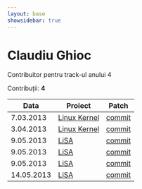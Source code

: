```yaml
---
layout: base
showsidebar: true
---
```


# Claudiu Ghioc

Contribuitor pentru track-ul anului 4

Contribuții: **4**

|Data |Proiect | Patch |
|-----|--------|-------|
| 7.03.2013|[Linux Kernel][kernel]|[commit](https://lkml.org/lkml/2013/3/7/230)|
| 3.04.2013|[Linux Kernel][kernel]|[commit](https://lkml.org/lkml/2013/4/2/1032)|
| 9.05.2013|[LiSA][LiSA]|[commit](https://github.com/lisa-project/lisa-user/commit/48f072e2ea35da4e42a524e1457aca693d4f8722)|
| 9.05.2013|[LiSA][LiSA]|[commit](https://github.com/lisa-project/lisa-user/commit/de3fa17ce12cb13a0d3c5c195bb536b9a152cc91)|
| 9.05.2013|[LiSA][LiSA]|[commit](https://github.com/lisa-project/lisa-user/commit/8db72b0091ad228c91bcd2a288ce54a33a1cb9e9)|
|14.05.2013|[LiSA][LiSA]|[commit](https://github.com/lisa-project/lisa-user/commit/1a7d89c1b45c0855cc0e6c6ba7227b8f31d257e1)|

[kernel]: http://www.kernel.org "Linux kernel"
[LiSA]: http://lisa.mindbit.ro "LiSA"
